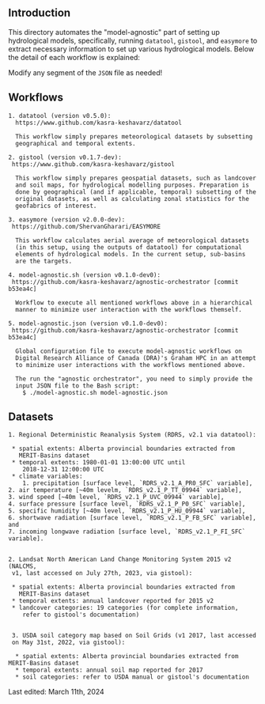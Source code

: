 Introduction
------------
This directory automates the "model-agnostic" part of setting up
hydrological models, specifically, running `datatool`, `gistool`, and
`easymore` to extract necessary information to set up various hydrological
models. Below the detail of each workflow is explained:

Modify any segment of the `JSON` file as needed!


Workflows
---------

    1. datatool (version v0.5.0): 
      https://www.github.com/kasra-keshavarz/datatool

      This workflow simply prepares meteorological datasets by subsetting
      geographical and temporal extents. 

    2. gistool (version v0.1.7-dev):
     https://www.github.com/kasra-keshavarz/gistool

      This workflow simply prepares geospatial datasets, such as landcover
      and soil maps, for hydrological modelling purposes. Preparation is
      done by geographical (and if applicable, temporal) subsetting of the
      original datasets, as well as calculating zonal statistics for the
      geofabrics of interest.

    3. easymore (version v2.0.0-dev):
     https://github.com/ShervanGharari/EASYMORE

      This workflow calculates aerial average of meteorological datasets
      (in this setup, using the outputs of datatool) for computational
      elements of hydrological models. In the current setup, sub-basins
      are the targets.

    4. model-agnostic.sh (version v0.1.0-dev0):
     https://github.com/kasra-keshavarz/agnostic-orchestrator [commit b53ea4c]

      Workflow to execute all mentioned workflows above in a hierarchical
      manner to minimize user interaction with the workflows themself.

    5. model-agnostic.json (version v0.1.0-dev0):
     https://github.com/kasra-keshavarz/agnostic-orchestrator [commit b53ea4c]

      Global configuration file to execute model-agnostic workflows on
      Digital Research Alliance of Canada (DRA)'s Graham HPC in an attempt
      to minimize user interactions with the workflows mentioned above.

      The run the "agnostic orchestrator", you need to simply provide the
      input JSON file to the Bash script:
        $ ./model-agnostic.sh model-agnostic.json


Datasets
--------

    1. Regional Deterministic Reanalysis System (RDRS, v2.1 via datatool):

     * spatial extents: Alberta provincial boundaries extracted from
       MERIT-Basins dataset
     * temporal extents: 1980-01-01 13:00:00 UTC until
        2018-12-31 12:00:00 UTC
     * climate variables: 
     	1. precipitation [surface level, `RDRS_v2.1_A_PR0_SFC` variable],
	2. air temperature [~40m levelm, `RDRS_v2.1_P_TT_09944` variable],
	3. wind speed [~40m level, `RDRS_v2.1_P_UVC_09944` variable],
	4. surface pressure [surface level, `RDRS_v2.1_P_P0_SFC` variable],
	5. specific humidity [~40m level, `RDRS_v2.1_P_HU_09944` variable],
	6. shortwave radiation [surface level, `RDRS_v2.1_P_FB_SFC` variable], and
	7. incoming longwave radiation [surface level, `RDRS_v2.1_P_FI_SFC` variable].


    2. Landsat North American Land Change Monitoring System 2015 v2 (NALCMS,
     v1, last accessed on July 27th, 2023, via gistool):

     * spatial extents: Alberta provincial boundaries extracted from
       MERIT-Basins dataset
     * temporal extents: annual landcover reported for 2015 v2
     * landcover categories: 19 categories (for complete information,
        refer to gistool's documentation)


     3. USDA soil category map based on Soil Grids (v1 2017, last accessed
     on May 31st, 2022, via gistool):

      * spatial extents: Alberta provincial boundaries extracted from
	MERIT-Basins dataset
      * temporal extents: annual soil map reported for 2017
      * soil categories: refer to USDA manual or gistool's documentation

Last edited: March 11th, 2024
